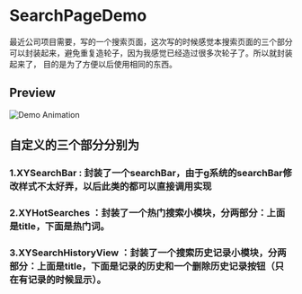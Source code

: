 # SearchPageDemo

最近公司项目需要，写的一个搜索页面，这次写的时候感觉本搜索页面的三个部分可以封装起来，避免重复造轮子，因为我感觉已经造过很多次轮子了。所以就封装起来了，
目的是为了方便以后使用相同的东西。

## Preview
![Demo Animation](animation.gif)

## 自定义的三个部分分别为
### 1.XYSearchBar : 封装了一个searchBar，由于g系统的searchBar修改样式不太好弄，以后此类的都可以直接调用实现
### 2.XYHotSearches ：封装了一个热门搜索小模块，分两部分：上面是title，下面是热门词。
### 3.XYSearchHistoryView ：封装了一个搜索历史记录小模块，分两部分：上面是title，下面是记录的历史和一个删除历史记录按钮（只在有记录的时候显示）。

